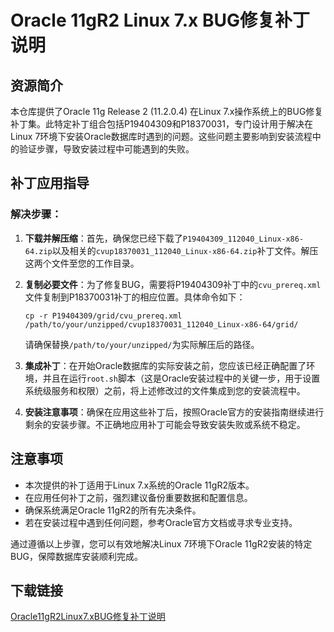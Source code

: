 # Oracle 11gR2 Linux 7.x BUG修复补丁说明

## 资源简介

本仓库提供了Oracle 11g Release 2 (11.2.0.4) 在Linux 7.x操作系统上的BUG修复补丁集。此特定补丁组合包括P19404309和P18370031，专门设计用于解决在Linux 7环境下安装Oracle数据库时遇到的问题。这些问题主要影响到安装流程中的验证步骤，导致安装过程中可能遇到的失败。

## 补丁应用指导

### 解决步骤：

1. **下载并解压缩**：首先，确保您已经下载了`P19404309_112040_Linux-x86-64.zip`以及相关的`cvup18370031_112040_Linux-x86-64.zip`补丁文件。解压这两个文件至您的工作目录。

2. **复制必要文件**：为了修复BUG，需要将P19404309补丁中的`cvu_prereq.xml`文件复制到P18370031补丁的相应位置。具体命令如下：
   ```shell
   cp -r P19404309/grid/cvu_prereq.xml /path/to/your/unzipped/cvup18370031_112040_Linux-x86-64/grid/
   ```
   请确保替换`/path/to/your/unzipped/`为实际解压后的路径。

3. **集成补丁**：在开始Oracle数据库的实际安装之前，您应该已经正确配置了环境，并且在运行`root.sh`脚本（这是Oracle安装过程中的关键一步，用于设置系统级服务和权限）之前，将上述修改过的文件集成到您的安装流程中。

4. **安装注意事项**：确保在应用这些补丁后，按照Oracle官方的安装指南继续进行剩余的安装步骤。不正确地应用补丁可能会导致安装失败或系统不稳定。

## 注意事项

- 本次提供的补丁适用于Linux 7.x系统的Oracle 11gR2版本。
- 在应用任何补丁之前，强烈建议备份重要数据和配置信息。
- 确保系统满足Oracle 11gR2的所有先决条件。
- 若在安装过程中遇到任何问题，参考Oracle官方文档或寻求专业支持。

通过遵循以上步骤，您可以有效地解决Linux 7环境下Oracle 11gR2安装的特定BUG，保障数据库安装顺利完成。

## 下载链接

[Oracle11gR2Linux7.xBUG修复补丁说明](https://pan.quark.cn/s/e381e826b150)